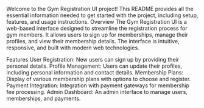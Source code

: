 Welcome to the Gym Registration UI project! This README provides all the essential information needed to get started with the project, including setup, features, and usage instructions.
Overview
The Gym Registration UI is a web-based interface designed to streamline the registration process for gym members. It allows users to sign up for memberships, manage their profiles, and view their membership details. The interface is intuitive, responsive, and built with modern web technologies.

Features
User Registration: New users can sign up by providing their personal details.
Profile Management: Users can update their profiles, including personal information and contact details.
Membership Plans: Display of various membership plans with options to choose and register.
Payment Integration: Integration with payment gateways for membership fee processing.
Admin Dashboard: An admin interface to manage users, memberships, and payments.
